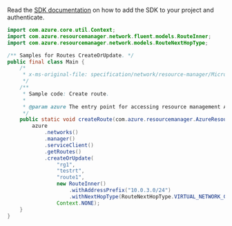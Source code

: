 Read the [SDK documentation](https://github.com/Azure/azure-sdk-for-java/blob/azure-resourcemanager_2.15.0/sdk/resourcemanager/azure-resourcemanager/README.md) on how to add the SDK to your project and authenticate.

```java
import com.azure.core.util.Context;
import com.azure.resourcemanager.network.fluent.models.RouteInner;
import com.azure.resourcemanager.network.models.RouteNextHopType;

/** Samples for Routes CreateOrUpdate. */
public final class Main {
    /*
     * x-ms-original-file: specification/network/resource-manager/Microsoft.Network/stable/2021-05-01/examples/RouteTableRouteCreate.json
     */
    /**
     * Sample code: Create route.
     *
     * @param azure The entry point for accessing resource management APIs in Azure.
     */
    public static void createRoute(com.azure.resourcemanager.AzureResourceManager azure) {
        azure
            .networks()
            .manager()
            .serviceClient()
            .getRoutes()
            .createOrUpdate(
                "rg1",
                "testrt",
                "route1",
                new RouteInner()
                    .withAddressPrefix("10.0.3.0/24")
                    .withNextHopType(RouteNextHopType.VIRTUAL_NETWORK_GATEWAY),
                Context.NONE);
    }
}
```
